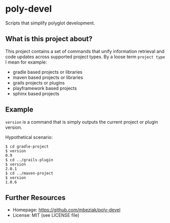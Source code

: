 # poly-devel

Scripts that simplify polyglot development.

## What is this project about?

This project contains a set of commands that unify information retrieval and
code updates across supported project types. By a loose term `project type` I
mean for example:

* gradle based projects or libraries
* maven based projects or libraries
* grails projects or plugins
* playframework based projects
* sphinx based projects

## Example

`version` is a command that is simply outputs the current project or plugin
version.

Hypothetical scenario:

    $ cd gradle-project
    $ version
    0.9
    $ cd ../grails-plugin
    $ version
    2.0.1
    $ cd ../maven-project
    $ version
    1.0.6

## Further Resources

 * Homepage:   https://github.com/mbezjak/poly-devel
 * License:    MIT (see LICENSE file)
